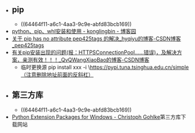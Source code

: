 - ## pip
	- ((64464f11-a6c1-4aa3-9c9e-abfd83bcb169))
- [python、pip、whl安装和使用 - konglingbin - 博客园](https://www.cnblogs.com/klb561/p/9271322.html)
- [关于 pip has no attribute pep425tags 的解决_hyqiyu的博客-CSDN博客_pep425tags](https://blog.csdn.net/qq_40772189/article/details/106455315)
- [有关pip安装出现的问题(报：HTTPSConnectionPool……错误)，及解决方案，亲测有效！！！_QvQWangXiaoBao的博客-CSDN博客](https://blog.csdn.net/QvQWangXiaoBao/article/details/111145854)
	- 临时更换源 pip install xxx -i \https://pypi.tuna.tsinghua.edu.cn/simple（注意删除地址前面的反斜杠）
- ## 第三方库
	- ((64464f11-a6c1-4aa3-9c9e-abfd83bcb169))
- [Python Extension Packages for Windows - Christoph Gohlke](https://www.lfd.uci.edu/~gohlke/pythonlibs/#scipy)第三方库下载网站